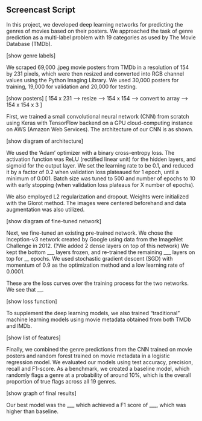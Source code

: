 ## Screencast Script

In this project, we developed deep learning networks for predicting the genres of movies based on their posters. We approached the task of genre prediction as a multi-label problem with 19 categories as used by The Movie Database (TMDb).

[show genre labels]

We scraped 69,000 .jpeg movie posters from TMDb in a resolution of 154 by 231 pixels, which were then resized and converted into RGB channel values using the Python Imaging Library. We used 30,000 posters for training, 19,000 for validation and 20,000 for testing.

[show posters]
[ 154 x 231 --> resize --> 154 x 154 --> convert to array --> 154 x 154 x 3 ]

First, we trained a small convolutional neural network (CNN) from scratch using Keras with TensorFlow backend on a GPU cloud-computing instance on AWS (Amazon Web Services). The architecture of our CNN is as shown.

[show diagram of architecture]

We used the ‘Adam’ optimizer with a binary cross-entropy loss. The activation function was ReLU (rectified linear unit) for the hidden layers, and sigmoid for the output layer. We set the learning rate to be 0.1, and reduced it by a factor of 0.2 when validation loss plateaued for 1 epoch, until a minimum of 0.001. Batch size was tuned to 500 and number of epochs to 10 with early stopping (when validation loss plateaus for X number of epochs).

We also employed L2 regularization and dropout. Weights were initialized with the Glorot method. The images were centered beforehand and data augmentation was also utilized.

[show diagram of fine-tuned network]

Next, we fine-tuned an existing pre-trained network. We chose the Inception-v3 network created by Google using data from the ImageNet Challenge in 2012. (?We added 2 dense layers on top of this network) We kept the bottom ___ layers frozen, and re-trained the remaining ___ layers on top for __ epochs. We used stochastic gradient descent (SGD) with momentum of 0.9 as the optimization method and a low learning rate of 0.0001.

These are the loss curves over the training process for the two networks. We see that __.

[show loss function]

To supplement the deep learning models, we also trained “traditional” machine learning models using movie metadata obtained from both TMDb and IMDb.

[show list of features]

Finally, we combined the genre predictions from the CNN trained on movie posters and random forest trained on movie metadata in a logistic regression model.
We evaluated our models using test accuracy, precision, recall and F1-score. As a benchmark, we created a baseline model, which randomly flags a genre at a probability of around 10%, which is the overall proportion of true flags across all 19 genres.

[show graph of final results]

Our best model was the ___ which achieved a F1 score of ___, which was higher than baseline.
